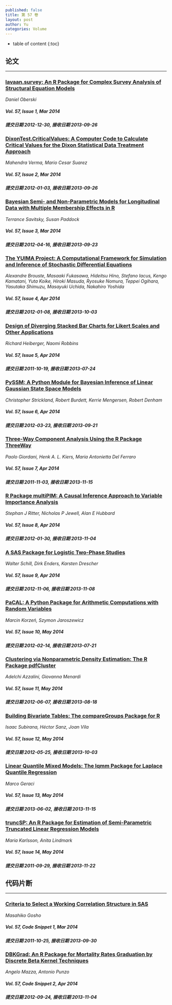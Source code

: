 ```yaml
---
published: false
title: 第 57 卷
layout: post
author: Yu
categories: Volume
---
```


* table of content
{:toc}

## 论文

***

### [lavaan.survey: An R Package for Complex Survey Analysis of Structural Equation Models](/jstatsoft/v57/i01.html)

*Daniel Oberski*

##### Vol. 57, Issue 1, Mar 2014

##### 提交日期 2012-12-30, 接收日期 2013-09-26

### [DixonTest.CriticalValues: A Computer Code to Calculate Critical Values for the Dixon Statistical Data Treatment Approach](/jstatsoft/v57/i02.html)

*Mahendra Verma, Mario Cesar Suarez*

##### Vol. 57, Issue 2, Mar 2014

##### 提交日期 2012-01-03, 接收日期 2013-09-26

### [Bayesian Semi- and Non-Parametric Models for Longitudinal Data with Multiple Membership Effects in R](/jstatsoft/v57/i03.html)

*Terrance Savitsky, Susan Paddock*

##### Vol. 57, Issue 3, Mar 2014

##### 提交日期 2012-04-16, 接收日期 2013-09-23

### [The YUIMA Project: A Computational Framework for Simulation and Inference of Stochastic Differential Equations](/jstatsoft/v57/i04.html)

*Alexandre Brouste, Masaaki Fukasawa, Hideitsu Hino, Stefano Iacus, Kengo Kamatani, Yuta Koike, Hiroki Masuda, Ryosuke Nomura, Teppei Ogihara, Yasutaka Shimuzu, Masayuki Uchida, Nakahiro Yoshida*

##### Vol. 57, Issue 4, Apr 2014

##### 提交日期 2012-01-08, 接收日期 2013-10-03

### [Design of Diverging Stacked Bar Charts for Likert Scales and Other Applications](/jstatsoft/v57/i05.html)

*Richard Heiberger, Naomi Robbins*

##### Vol. 57, Issue 5, Apr 2014

##### 提交日期 2011-10-19, 接收日期 2013-07-24

### [PySSM: A Python Module for Bayesian Inference of Linear Gaussian State Space Models](/jstatsoft/v57/i06.html)

*Christopher Strickland, Robert Burdett, Kerrie Mengersen, Robert Denham*

##### Vol. 57, Issue 6, Apr 2014

##### 提交日期 2012-03-23, 接收日期 2013-09-21

### [Three-Way Component Analysis Using the R Package ThreeWay](/jstatsoft/v57/i07.html)

*Paolo Giordani, Henk A. L. Kiers, Maria Antonietta Del Ferraro*

##### Vol. 57, Issue 7, Apr 2014

##### 提交日期 2011-11-03, 接收日期 2013-11-15

### [R Package multiPIM: A Causal Inference Approach to Variable Importance Analysis](/jstatsoft/v57/i08.html)

*Stephan J Ritter, Nicholas P Jewell, Alan E Hubbard*

##### Vol. 57, Issue 8, Apr 2014

##### 提交日期 2012-01-30, 接收日期 2013-11-04

### [A SAS Package for Logistic Two-Phase Studies](/jstatsoft/v57/i09.html)

*Walter Schill, Dirk Enders, Karsten Drescher*

##### Vol. 57, Issue 9, Apr 2014

##### 提交日期 2012-11-06, 接收日期 2013-11-08

### [PaCAL: A Python Package for Arithmetic Computations with Random Variables](/jstatsoft/v57/i10.html)

*Marcin Korzeń, Szymon Jaroszewicz*

##### Vol. 57, Issue 10, May 2014

##### 提交日期 2012-02-14, 接收日期 2013-07-21

### [Clustering via Nonparametric Density Estimation: The R Package pdfCluster](/jstatsoft/v57/i11.html)

*Adelchi Azzalini, Giovanna Menardi*

##### Vol. 57, Issue 11, May 2014

##### 提交日期 2012-06-07, 接收日期 2013-08-18

### [Building Bivariate Tables: The compareGroups  Package for R](/jstatsoft/v57/i12.html)

*Isaac Subirana, Héctor Sanz, Joan Vila*

##### Vol. 57, Issue 12, May 2014

##### 提交日期 2012-05-25, 接收日期 2013-10-03

### [Linear Quantile Mixed Models: The lqmm Package for Laplace Quantile Regression](/jstatsoft/v57/i13.html)

*Marco Geraci*

##### Vol. 57, Issue 13, May 2014

##### 提交日期 2013-06-02, 接收日期 2013-11-15

### [truncSP: An R Package for Estimation of Semi-Parametric Truncated Linear Regression Models](/jstatsoft/v57/i14.html)

*Maria Karlsson, Anita Lindmark*

##### Vol. 57, Issue 14, May 2014

##### 提交日期 2011-09-29, 接收日期 2013-11-22

## 代码片断

***

### [Criteria to Select a Working Correlation Structure in SAS](/jstatsoft/v57/c01.html)

*Masahiko Gosho*

##### Vol. 57, Code Snippet 1, Mar 2014

##### 提交日期 2011-10-25, 接收日期 2013-09-30

### [DBKGrad: An R Package for Mortality Rates Graduation by Discrete Beta Kernel Techniques](/jstatsoft/v57/c02.html)

*Angelo Mazza, Antonio Punzo*

##### Vol. 57, Code Snippet 2, Apr 2014

##### 提交日期 2012-09-24, 接收日期 2013-11-04

